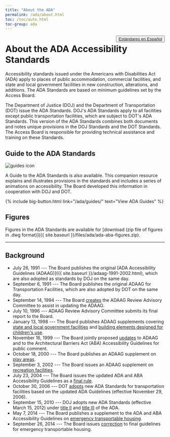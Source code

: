 ```yaml
---
title: "About the ADA"
permalink: /ada/about.html
toc: /toc/auto.html
toc-group: ada
---
```


<button type="button" class="usa-button usa-button--outline" style="float:right">
    <a href="{{ site.baseurl }}/ada-es/">Estándares en Español</a>
</button>

# About the ADA Accessibility Standards

Accessibility standards issued under the Americans with Disabilities Act (ADA) apply to places of public accommodation, commercial facilities, and state and local government facilities in new construction, alterations, and additions. The ADA Standards are based on minimum guidelines set by the Access Board.

The Department of Justice (DOJ) and the Department of Transportation (DOT) issue the ADA Standards. DOJ's ADA Standards apply to all facilities except public transportation facilities, which are subject to DOT's ADA Standards. This version of the ADA Standards combines both documents and notes unique provisions in the DOJ Standards and the DOT Standards. The Access Board is responsible for providing technical assistance and training on these Standards.

<div class="bg-primary-lighter border border-primary padding-2 margin-x-neg-2">
    <h2>Guide to the ADA Standards</h2>
    <div class="float-right width-card">
        <img src="{{site.baseurl}}/images/stock/guide.svg" alt="guides icon" />
    </div>
    <p>A Guide to the ADA Standards is also available.  This companion resource explains and illustrates provisions in the standards and includes a series of animations on accessibility. The Board developed this information in cooperation with DOJ and DOT.</p>
    {% include big-button.html link="/ada/guides/" text="View ADA Guides" %}
</div>

## Figures

Figures in the ADA Standards are available for [download (zip file of figures in .dwg format)]({{ site.baseurl }}/files/ada/ada-aba-figures.zip).

---

## Background

- July 26, 1991 --- The Board publishes the original [ADA Accessibility Guidelines (ADAAG)]({{ site.baseurl }}/adaag-1991-2002.html), which are also adopted as standards by DOJ on the same day.
- September 6, 1991 --- The Board publishes the original ADAAG for Transportation Facilities, which are also adopted by DOT on the same day.
- September 14, 1994 --- The Board [creates](https://www.federalregister.gov/documents/1994/09/14/94-22734/adaag-review-advisory-committee) the ADAAG Review Advisory Committee to assist in updating the ADAAG.
- July 10, 1996 --- ADAAG Review Advisory Committee submits its final report to the Board.
- January 13, 1998 --- The Board publishes ADAAG supplements covering [state and local government facilities](https://www.federalregister.gov/documents/1998/01/13/98-615/americans-with-disabilities-act-ada-accessibility-guidelines-for-buildings-and-facilities-state-and) and [building elements designed for children's use](https://www.federalregister.gov/documents/1998/01/13/98-616/americans-with-disabilities-act-ada-accessibility-guidelines-for-buildings-and-facilities-building).
- November 16, 1999 --- The Board jointly proposed [updates](https://www.federalregister.gov/documents/1999/11/16/99-29250/americans-with-disabilities-act-ada-accessibility-guidelines-for-buildings-and-facilities) to ADAAG and to the Architectural Barriers Act (ABA) Accessibility Guidelines for public comment.
- October 18, 2000 --- The Board publishes an ADAAG supplement on [play areas](https://www.federalregister.gov/documents/2000/10/18/00-26466/americans-with-disabilities-act-ada-accessibility-guidelines-for-buildings-and-facilities-play-areas).
- September 3, 2002 --- The Board issues an ADAAG supplement on [recreation facilities](https://www.federalregister.gov/documents/2002/09/03/02-21805/americans-with-disabilities-act-ada-accessibility-guidelines-for-buildings-and-facilities-recreation).
- July 23, 2004 --- The Board issues the updated ADA and ABA Accessibility Guidelines as a [final rule](https://www.federalregister.gov/documents/2004/07/23/04-16025/americans-with-disabilities-act-ada-accessibility-guidelines-for-buildings-and-facilities).
- October 30, 2006 --- DOT [adopts](https://www.federalregister.gov/documents/2006/10/30/E6-16680/transportation-for-individuals-with-disabilities-adoption-of-new-accessibility-standards) new ADA Standards for transportation facilities based on the updated ADA Guidelines (effective November 29, 2006).
- September 15, 2010 --- DOJ adopts new ADA Standards (effective March 15, 2012) under [title II](https://www.federalregister.gov/documents/2010/09/15/2010-21821/nondiscrimination-on-the-basis-of-disability-in-state-and-local-government-services) and [title III](https://www.federalregister.gov/documents/2010/09/15/2010-21824/nondiscrimination-on-the-basis-of-disability-by-public-accommodations-and-in-commercial-facilities) of the ADA.
- May 7, 2014 --- The Board publishes a supplement to the ADA and ABA Accessibility Guidelines on [emergency transportable housing](https://www.regulations.gov/document?D=ATBCB-2012-0004-0039).
- September 26, 2014 --- The Board issues [correction](https://www.regulations.gov/document?D=ATBCB-2012-0004-0041) to final guidelines for emergency transportable housing.
